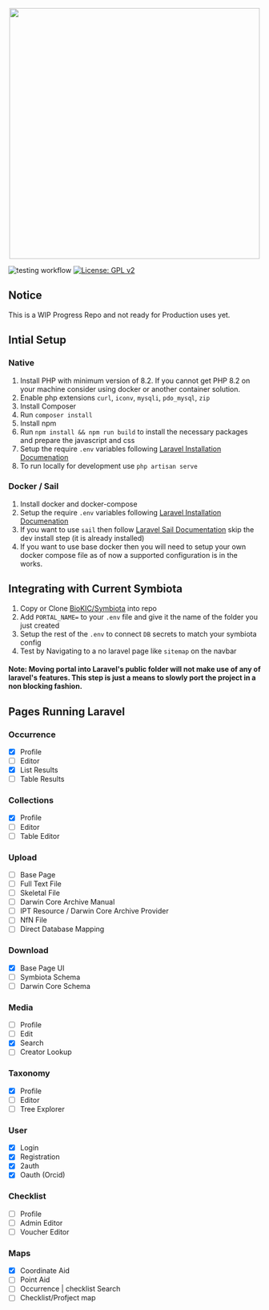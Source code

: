 <p align="center">
    <a href="https://symbiota.org/" target="_blank">
        <img width="500px" src="https://github.com/user-attachments/assets/94a3507e-675f-4fe8-8504-12a567f268e9" />
    </a>
</p>

![testing workflow](https://github.com/BioKIC/Symbiota-Laravel/actions/workflows/ci-cd.yml/badge.svg)
[![License: GPL v2](https://img.shields.io/badge/License-GPL_v2-blue.svg)](https://www.gnu.org/licenses/old-licenses/gpl-2.0.en.html)

## Notice
This is a WIP Progress Repo and not ready for Production uses yet.

## Intial Setup
### Native 
1. Install PHP with minimum version of 8.2. If you cannot get PHP 8.2 on your machine consider using docker or another container solution.
2. Enable php extensions `curl`, `iconv`, `mysqli`, `pdo_mysql`, `zip`
3. Install Composer
4. Run `composer install`
5. Install npm
6. Run `npm install && npm run build` to install the necessary packages and prepare the javascript and css
7. Setup the require `.env` variables following [Laravel Installation Documenation](https://laravel.com/docs/11.x/installation#environment-based-configuration)
8. To run locally for development use `php artisan serve`

### Docker / Sail
1. Install docker and docker-compose
2. Setup the require `.env` variables following [Laravel Installation Documenation](https://laravel.com/docs/11.x/installation#environment-based-configuration)
3. If you want to use `sail` then follow [Laravel Sail Documentation](https://laravel.com/docs/11.x/sail) skip the dev install step (it is already installed)
4. If you want to use base docker then you will need to setup your own docker compose file as of now a supported configuration is in the works.

## Integrating with Current Symbiota
1. Copy or Clone [BioKIC/Symbiota](https://github.com/BioKIC/Symbiota) into repo
2. Add `PORTAL_NAME=` to your `.env` file and give it the name of the folder you just created
3. Setup the rest of the `.env` to connect `DB` secrets to match your symbiota config
4. Test by Navigating to a no laravel page like `sitemap` on the navbar

#### Note: Moving portal into Laravel's public folder will not make use of any of laravel's features. This step is just a means to slowly port the project in a non blocking fashion. 

## Pages Running Laravel
### Occurrence
 - [x] Profile
 - [ ] Editor
 - [x] List Results
 - [ ] Table Results
       
### Collections
- [x] Profile
- [ ] Editor
- [ ] Table Editor
      
### Upload
- [ ] Base Page
- [ ] Full Text File
- [ ] Skeletal File
- [ ] Darwin Core Archive Manual
- [ ] IPT Resource / Darwin Core Archive Provider
- [ ] NfN File
- [ ] Direct Database Mapping

### Download
- [x] Base Page UI
- [ ] Symbiota Schema
- [ ] Darwin Core Schema 

### Media
- [ ] Profile
- [ ] Edit
- [x] Search
- [ ] Creator Lookup
      
### Taxonomy
- [x] Profile
- [ ] Editor
- [ ] Tree Explorer

### User
- [x] Login
- [x] Registration
- [x] 2auth
- [x] Oauth (Orcid)

### Checklist
- [ ] Profile
- [ ] Admin Editor
- [ ] Voucher Editor
      
### Maps
- [x] Coordinate Aid
- [ ] Point Aid
- [ ] Occurrence | checklist Search
- [ ] Checklist/Profject map
